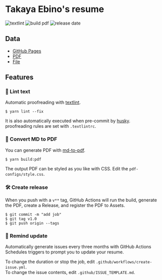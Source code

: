 # Takaya Ebino's resume

![textlint](https://img.shields.io/github/workflow/status/kawamataryo/resume/lint%20text?label=textlint&logo=github&color=yellow)
![build pdf](https://img.shields.io/github/workflow/status/kawamataryo/resume/build-pdf?label=build%20pdf&logo=github)
![release date](https://img.shields.io/github/release-date/kawamataryo/resume?color=blue&logo=github)

## Data

- [GitHub Pages](https://kawamataryo.github.io/resume/)
- [PDF](https://github.com/kawamataryo/resume/releases)
- [File](https://github.com/kawamataryo/resume/blob/master/docs/README.md)

## Features

### 💅 Lint text

Automatic proofreading with [textlint](https://github.com/textlint/textlint).

```
$ yarn lint --fix
```

It is also automatically executed when pre-commit by [husky](https://github.com/typicode/husky).  
proofreading rules are set with `.textlintrc`.

### 📝 Convert MD to PDF

You can generate PDF with [md-to-pdf](https://www.npmjs.com/package/md-to-pdf).

```
$ yarn build:pdf
```

The output PDF can be styled as you like with CSS. Edit the `pdf-configs/style.css`.

### 🛠 Create release

When you push with a `v**` tag, GitHub Actions will run the build, generate the PDF, create a Release, and register the PDF to Assets.

```
$ git commit -m "add job"
$ git tag v1.0
$ git push origin --tags
```

### 📆 Remind update

Automatically generate issues every three months with GitHub Actions Schedules triggers to prompt you to update your resume.

To change the duration or stop the job, edit `.github/workflows/create-issue.yml`.  
To change the issue contents, edit `.github/ISSUE_TEMPLATE.md`.
